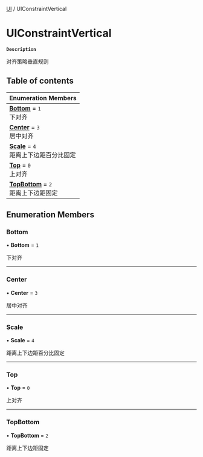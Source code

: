 [UI](../modules/UI.UI.md) / UIConstraintVertical

# UIConstraintVertical <Badge type="tip" text="Enumeration" />

**`Description`**

对齐策略垂直规则

## Table of contents

| Enumeration Members |
| :-----|
| **[Bottom](UI.UI.UIConstraintVertical.md#bottom)** = ``1`` <br> 下对齐|
| **[Center](UI.UI.UIConstraintVertical.md#center)** = ``3`` <br> 居中对齐|
| **[Scale](UI.UI.UIConstraintVertical.md#scale)** = ``4`` <br> 距离上下边距百分比固定|
| **[Top](UI.UI.UIConstraintVertical.md#top)** = ``0`` <br> 上对齐|
| **[TopBottom](UI.UI.UIConstraintVertical.md#topbottom)** = ``2`` <br> 距离上下边距固定|

## Enumeration Members

### Bottom

• **Bottom** = ``1``

下对齐

___

### Center

• **Center** = ``3``

居中对齐

___

### Scale

• **Scale** = ``4``

距离上下边距百分比固定

___

### Top

• **Top** = ``0``

上对齐

___

### TopBottom

• **TopBottom** = ``2``

距离上下边距固定
